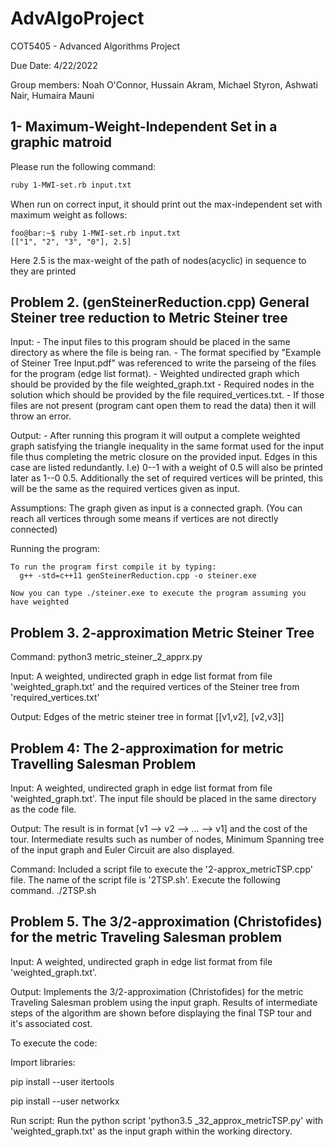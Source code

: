 # AdvAlgoProject
COT5405 - Advanced Algorithms Project

Due Date: 4/22/2022

Group members: Noah O'Connor, Hussain Akram, Michael Styron, Ashwati Nair, Humaira Mauni

## 1- Maximum-Weight-Independent Set in a graphic matroid
Please run the following command:
```bash
ruby 1-MWI-set.rb input.txt
```

When run on correct input, it should print out the max-independent set with maximum weight as follows:

```console
foo@bar:~$ ruby 1-MWI-set.rb input.txt
[["1", "2", "3", "0"], 2.5]
```
Here 2.5 is the max-weight of the path of nodes(acyclic) in sequence to they are printed

## Problem 2. (genSteinerReduction.cpp) General Steiner tree reduction to Metric Steiner tree
Input: 
    - The input files to this program should be placed in the same directory as where the file is being ran. 
    - The format specified by "Example of Steiner Tree Input.pdf" was referenced to write the parseing of the files for the program (edge list format).
    - Weighted undirected graph which should be provided by the file weighted_graph.txt
    - Required nodes in the solution which should be provided by the file required_vertices.txt.
    - If those files are not present (program cant open them to read the data) then it will throw an error.
    
Output: 
    - After running this program it will output a complete weighted graph satisfying the triangle inequality in the same format used for the input file thus completing       the metric closure on the provided input. Edges in this case are listed redundantly. I.e) 0--1 with a weight of 0.5 will also be printed later as 1--0 0.5.             Additionally the set of required vertices will be printed, this will be the same as the required vertices given as input.
    
Assumptions:
    The graph given as input is a connected graph. (You can reach all vertices through some means if vertices are not directly connected)
    
Running the program:

    To run the program first compile it by typing:
      g++ -std=c++11 genSteinerReduction.cpp -o steiner.exe

    Now you can type ./steiner.exe to execute the program assuming you have weighted


## Problem 3. 2-approximation Metric Steiner Tree
Command: python3 metric_steiner_2_apprx.py

Input: A weighted, undirected graph in edge list format from file 'weighted_graph.txt' and the required vertices of the Steiner tree from 'required_vertices.txt'

Output: Edges of the metric steiner tree in format [[v1,v2], [v2,v3]]

## Problem 4: The 2-approximation for metric Travelling Salesman Problem

Input: A weighted, undirected graph in edge list format from file 'weighted_graph.txt'. The input file should be placed in the same directory as the code file.

Output: The result is in format [v1 --> v2 --> ... --> v1] and the cost of the tour. Intermediate results such as number of nodes, Minimum Spanning tree of the input graph and Euler Circuit are also displayed. 

Command: Included a script file to execute the '2-approx_metricTSP.cpp' file. The name of the script file is '2TSP.sh'. Execute the following command.
./2TSP.sh


## Problem 5. The 3/2-approximation (Christofides) for the metric Traveling Salesman problem

Input: A weighted, undirected graph in edge list format from file 'weighted_graph.txt'.

Output: Implements the 3/2-approximation (Christofides) for the metric Traveling Salesman problem using the input graph. Results of intermediate steps of the algorithm are shown before displaying the final TSP tour and it's associated cost.

To execute the code:

Import libraries:

pip install --user itertools

pip install --user networkx

Run script:
Run the python script 'python3.5 _32_approx_metricTSP.py' with 'weighted_graph.txt' as the input graph within the working directory.
